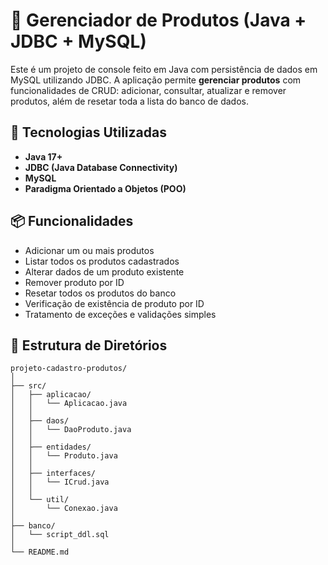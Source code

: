 # 🛒 Gerenciador de Produtos (Java + JDBC + MySQL)

Este é um projeto de console feito em Java com persistência de dados em MySQL utilizando JDBC. A aplicação permite **gerenciar produtos** com funcionalidades de CRUD: adicionar, consultar, atualizar e remover produtos, além de resetar toda a lista do banco de dados.

## 🔧 Tecnologias Utilizadas

- **Java 17+**
- **JDBC (Java Database Connectivity)**
- **MySQL**
- **Paradigma Orientado a Objetos (POO)**

## 📦 Funcionalidades

- Adicionar um ou mais produtos
- Listar todos os produtos cadastrados
- Alterar dados de um produto existente
- Remover produto por ID
- Resetar todos os produtos do banco
- Verificação de existência de produto por ID
- Tratamento de exceções e validações simples

## 📁 Estrutura de Diretórios

```
projeto-cadastro-produtos/
│
├── src/
│   ├── aplicacao/
│   │   └── Aplicacao.java
│   │
│   ├── daos/
│   │   └── DaoProduto.java
│   │
│   ├── entidades/
│   │   └── Produto.java
│   │
│   ├── interfaces/
│   │   └── ICrud.java
│   │
│   └── util/
│       └── Conexao.java
│
├── banco/
│   └── script_ddl.sql
│
└── README.md
```
